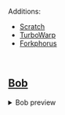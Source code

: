 
Additions:<br>
<ul>
  <li><a href="https://scratch.mit.edu/" target="_blank">Scratch</a></li>
  <li><a href="https://turbowarp.org/" target="_blank">TurboWarp</a></li>
  <li><a href="https://forkphorus.github.io/" target="_blank">Forkphorus</a></li>
</ul>
<br>

## <a href="https://liutyiartur.github.io/scratch_bob/files/index.html" target="_blank">Bob</a>

<details>
  <summary>Bob preview</summary><br>

  <a href="https://liutyiartur.github.io/scratch_bob/files/index.html" target="_blank">
    <img src="https://raw.githubusercontent.com/liutyiartur/scratch_bob/refs/heads/main/files/prev.jpg" alt="prev" style="border-radius: 16px;">  
  </a>    
</details>